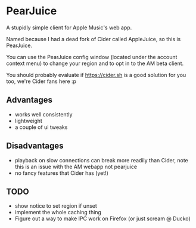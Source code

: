# PearJuice

A stupidly simple client for Apple Music's web app.

Named because I had a dead fork of Cider called AppleJuice, so this is PearJuice.

You can use the PearJuice config window (located under the account context menu) to change your region
and to opt in to the AM beta client.

You should probably evaluate if https://cider.sh is a good solution for you too,
we're Cider fans here :p

## Advantages
 - works well consistently
 - lightweight
 - a couple of ui tweaks

[//]: # ( - additional caching for a snappy startup)

## Disadvantages
 - playback on slow connections can break more readily than Cider, note this is an issue with the AM webapp not pearjuice
 - no fancy features that Cider has (yet!)

## TODO
 - show notice to set region if unset
 - implement the whole caching thing
 - Figure out a way to make IPC work on Firefox (or just scream @ Ducko)